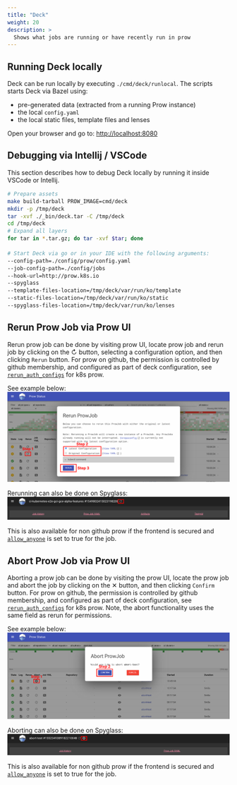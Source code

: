 ```yaml
---
title: "Deck"
weight: 20
description: >
  Shows what jobs are running or have recently run in prow
---
```


## Running Deck locally

Deck can be run locally by executing `./cmd/deck/runlocal`. The scripts starts Deck via
Bazel using:

* pre-generated data (extracted from a running Prow instance)
* the local `config.yaml`
* the local static files, template files and lenses

Open your browser and go to: <http://localhost:8080>

## Debugging via Intellij / VSCode

This section describes how to debug Deck locally by running it inside 
VSCode or Intellij.

```bash
# Prepare assets
make build-tarball PROW_IMAGE=cmd/deck
mkdir -p /tmp/deck
tar -xvf ./_bin/deck.tar -C /tmp/deck 
cd /tmp/deck
# Expand all layers
for tar in *.tar.gz; do tar -xvf $tar; done

# Start Deck via go or in your IDE with the following arguments:
--config-path=./config/prow/config.yaml
--job-config-path=./config/jobs
--hook-url=http://prow.k8s.io
--spyglass
--template-files-location=/tmp/deck/var/run/ko/template
--static-files-location=/tmp/deck/var/run/ko/static
--spyglass-files-location=/tmp/deck/var/run/ko/lenses
```

## Rerun Prow Job via Prow UI

Rerun prow job can be done by visiting prow UI, locate prow job and rerun job by clicking on the ↻ button, selecting a configuration option, and then clicking `Rerun` button. For prow on github, the permission is controlled by github membership, and configured as part of deck configuration, see [`rerun_auth_configs`](https://github.com/kubernetes/test-infra/blob/0dfe42533307f9733f22d4a6abf08e1df2229fcb/config/prow/config.yaml#L92) for k8s prow.

See example below:
![Example](./prow_rerun.png)

Rerunning can also be done on Spyglass:
![Example](./spyglass_rerun.png)

This is also available for non github prow if the frontend is secured and [`allow_anyone`](https://github.com/kubernetes-sigs/prow/blob/db89760fea406dd2813e331c3d52b53b5bcbd140/pkg/apis/prowjobs/v1/types.go#L264-L265) is set to true for the job.

## Abort Prow Job via Prow UI

Aborting a prow job can be done by visiting the prow UI, locate the prow job and abort the job by clicking on the ✕ button, and then clicking `Confirm` button. For prow on github, the permission is controlled by github membership, and configured as part of deck configuration, see [`rerun_auth_configs`](https://github.com/kubernetes/test-infra/blob/0dfe42533307f9733f22d4a6abf08e1df2229fcb/config/prow/config.yaml#L92) for k8s prow. Note, the abort functionality uses the same field as rerun for permissions.

See example below:
![Example](./prow_abort.png)

Aborting can also be done on Spyglass:
![Example](./spyglass_abort.png)

This is also available for non github prow if the frontend is secured and [`allow_anyone`](https://github.com/kubernetes-sigs/prow/blob/db89760fea406dd2813e331c3d52b53b5bcbd140/pkg/apis/prowjobs/v1/types.go#L264-L265) is set to true for the job.